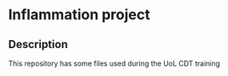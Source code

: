 # Inflammation project

## Description

This repository has some files used during the UoL CDT training

